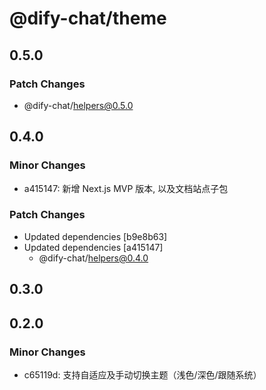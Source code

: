 # @dify-chat/theme

## 0.5.0

### Patch Changes

- @dify-chat/helpers@0.5.0

## 0.4.0

### Minor Changes

- a415147: 新增 Next.js MVP 版本, 以及文档站点子包

### Patch Changes

- Updated dependencies [b9e8b63]
- Updated dependencies [a415147]
  - @dify-chat/helpers@0.4.0

## 0.3.0

## 0.2.0

### Minor Changes

- c65119d: 支持自适应及手动切换主题（浅色/深色/跟随系统）
